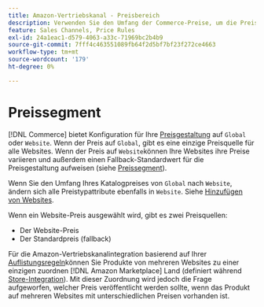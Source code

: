 ```yaml
---
title: Amazon-Vertriebskanal - Preisbereich
description: Verwenden Sie den Umfang der Commerce-Preise, um die Preise nach mehreren Websites oder global zu verwalten.
feature: Sales Channels, Price Rules
exl-id: 24a1eac1-d579-4063-a33c-71969bc2b4b9
source-git-commit: 7fff4c463551089fb64f2d5bf7bf23f272ce4663
workflow-type: tm+mt
source-wordcount: '179'
ht-degree: 0%

---
```


# Preissegment

[!DNL Commerce] bietet Konfiguration für Ihre [Preisgestaltung](https://experienceleague.adobe.com/docs/commerce-admin/config/catalog/catalog.html#price) auf `Global` oder `Website`. Wenn der Preis auf `Global`, gibt es eine einzige Preisquelle für alle Websites. Wenn der Preis auf `Website`können Ihre Websites ihre Preise variieren und außerdem einen Fallback-Standardwert für die Preisgestaltung aufweisen (siehe [Preissegment](https://experienceleague.adobe.com/docs/commerce-admin/catalog/products/pricing/catalog-price-scope.html)).

Wenn Sie den Umfang Ihres Katalogpreises von `Global` nach `Website`, ändern sich alle Preistypattribute ebenfalls in `Website`. Siehe [Hinzufügen von Websites](https://experienceleague.adobe.com/docs/commerce-admin/stores-sales/site-store/stores.html#add-websites).

Wenn ein Website-Preis ausgewählt wird, gibt es zwei Preisquellen:

- Der Website-Preis
- Der Standardpreis (fallback)

Für die Amazon-Vertriebskanalintegration basierend auf Ihrer [Auflistungsregeln](./listing-rules.md)können Sie Produkte von mehreren Websites zu einer einzigen zuordnen [!DNL Amazon Marketplace] Land (definiert während [Store-Integration](./store-integration.md)). Mit dieser Zuordnung wird jedoch die Frage aufgeworfen, welcher Preis veröffentlicht werden sollte, wenn das Produkt auf mehreren Websites mit unterschiedlichen Preisen vorhanden ist.
